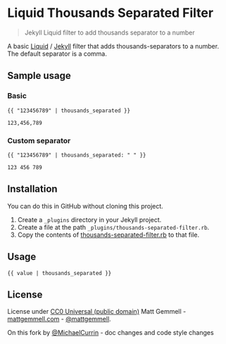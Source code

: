 # Liquid Thousands Separated Filter
> Jekyll Liquid filter to add thousands separator to a number

A basic [Liquid](http://docs.shopify.com/themes/liquid-documentation/basics) / [Jekyll](http://jekyllrb.com) filter that adds thousands-separators to a number. The default separator is a comma.


## Sample usage

### Basic

```liquid
{{ "123456789" | thousands_separated }}
```
```
123,456,789
```

### Custom separator

```liquid
{{ "123456789" | thousands_separated: " " }}
```
```
123 456 789
```


## Installation

You can do this in GitHub without cloning this project.
 
1. Create a `_plugins` directory in your Jekyll project.
2. Create a file at the path `_plugins/thousands-separated-filter.rb`.
3. Copy the contents of [thousands-separated-filter.rb](/thousands-separated-filter.rb) to that file.


## Usage

```liquid
{{ value | thousands_separated }}
```


## License

License under [CC0 Universal (public domain)](https://creativecommons.org/publicdomain/zero/1.0/deed.en) Matt Gemmell - [mattgemmell.com](http://mattgemmell.com) - [@mattgemmell](http://twitter.com/mattgemmell).

On this fork by [@MichaelCurrin](https://github.com/MichaelCurrin) - doc changes and code style changes 
